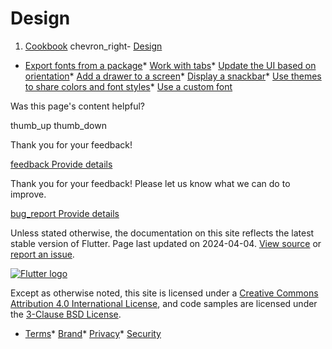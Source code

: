 Design
======

1. [Cookbook](/cookbook) chevron\_right- [Design](/cookbook/design)

* [Export fonts from a package](/cookbook/design/package-fonts/)* [Work with tabs](/cookbook/design/tabs/)* [Update the UI based on orientation](/cookbook/design/orientation/)* [Add a drawer to a screen](/cookbook/design/drawer/)* [Display a snackbar](/cookbook/design/snackbars/)* [Use themes to share colors and font styles](/cookbook/design/themes/)* [Use a custom font](/cookbook/design/fonts/)

Was this page's content helpful?

thumb\_up thumb\_down

Thank you for your feedback!

 [feedback Provide details](https://github.com/flutter/website/issues/new?template=1_page_issue.yml&&page-url=https://docs.flutter.dev/cookbook/design/&page-source=https://github.com/flutter/website/tree/main/src/content/cookbook/design/index.md)

Thank you for your feedback! Please let us know what we can do to improve.

 [bug\_report Provide details](https://github.com/flutter/website/issues/new?template=1_page_issue.yml&&page-url=https://docs.flutter.dev/cookbook/design/&page-source=https://github.com/flutter/website/tree/main/src/content/cookbook/design/index.md)

Unless stated otherwise, the documentation on this site reflects the latest stable version of Flutter. Page last updated on 2024-04-04. [View source](https://github.com/flutter/website/tree/main/src/content/cookbook/design/index.md) or [report an issue](https://github.com/flutter/website/issues/new?template=1_page_issue.yml&&page-url=https://docs.flutter.dev/cookbook/design/&page-source=https://github.com/flutter/website/tree/main/src/content/cookbook/design/index.md "Report an issue with this page").

[![Flutter logo](/assets/images/branding/flutter/logo+text/horizontal/white.svg)](https://flutter.dev)

Except as otherwise noted, this site is licensed under a [Creative Commons Attribution 4.0 International License](https://creativecommons.org/licenses/by/4.0/), and code samples are licensed under the [3-Clause BSD License](https://opensource.org/licenses/BSD-3-Clause).

* [Terms](/tos "Terms of use")* [Brand](/brand "Brand usage guidelines")* [Privacy](https://policies.google.com/privacy "Privacy policy")* [Security](/security "Security philosophy and practices")

   
